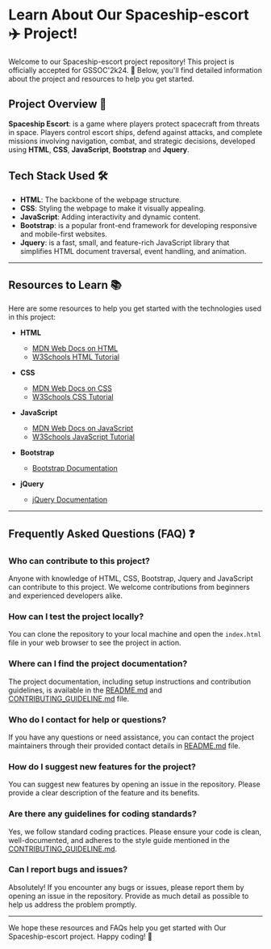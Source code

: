 # Learn About Our Spaceship-escort ✈️ Project! 

Welcome to our Spaceship-escort project repository! This project is officially accepted for GSSOC'2k24. 🌟 Below, you'll find detailed information about the project and resources to help you get started.

## Project Overview 🌈

**Spaceship Escort**: is a game where players protect spacecraft from threats in space. Players control escort ships, defend against attacks, and complete missions involving navigation, combat, and strategic decisions, developed using **HTML**, **CSS**, **JavaScript**, **Bootstrap** and **Jquery**. 

## Tech Stack Used 🛠️

- **HTML**: The backbone of the webpage structure.
- **CSS**: Styling the webpage to make it visually appealing.
- **JavaScript**: Adding interactivity and dynamic content.
- **Bootstrap**: is a popular front-end framework for developing responsive and mobile-first websites.
- **Jquery**: is a fast, small, and feature-rich JavaScript library that simplifies HTML document traversal, event handling, and animation.

<hr>

## Resources to Learn 📚

Here are some resources to help you get started with the technologies used in this project:

- **HTML**
  - [MDN Web Docs on HTML](https://developer.mozilla.org/en-US/docs/Web/HTML)
  - [W3Schools HTML Tutorial](https://www.w3schools.com/html/)

- **CSS**
  - [MDN Web Docs on CSS](https://developer.mozilla.org/en-US/docs/Web/CSS)
  - [W3Schools CSS Tutorial](https://www.w3schools.com/css/)

- **JavaScript**
  - [MDN Web Docs on JavaScript](https://developer.mozilla.org/en-US/docs/Web/JavaScript)
  - [W3Schools JavaScript Tutorial](https://www.w3schools.com/js/)

- **Bootstrap**
  - [Bootstrap Documentation](https://getbootstrap.com/docs/)

- **jQuery**
  - [jQuery Documentation](https://api.jquery.com/)

<hr>

## Frequently Asked Questions (FAQ) ❓

### Who can contribute to this project?
Anyone with knowledge of HTML, CSS, Bootstrap, Jquery and JavaScript can contribute to this project. We welcome contributions from beginners and experienced developers alike.

### How can I test the project locally?
You can clone the repository to your local machine and open the `index.html` file in your web browser to see the project in action.

### Where can I find the project documentation?
The project documentation, including setup instructions and contribution guidelines, is available in the [README.md](./README.md) and [CONTRIBUTING_GUIDELINE.md](./.github/CONTRIBUTING_GUIDELINE.md) file.

### Who do I contact for help or questions?
If you have any questions or need assistance, you can contact the project maintainers through their provided contact details in [README.md](./README.md) file.

### How do I suggest new features for the project?
You can suggest new features by opening an issue in the repository. Please provide a clear description of the feature and its benefits.

### Are there any guidelines for coding standards?
Yes, we follow standard coding practices. Please ensure your code is clean, well-documented, and adheres to the style guide mentioned in the [CONTRIBUTING_GUIDELINE.md](.github/CONTRIBUTING_GUIDELINE.md).

### Can I report bugs and issues?
Absolutely! If you encounter any bugs or issues, please report them by opening an issue in the repository. Provide as much detail as possible to help us address the problem promptly.

<hr>

We hope these resources and FAQs help you get started with Our Spaceship-escort project. Happy coding! 🌟
